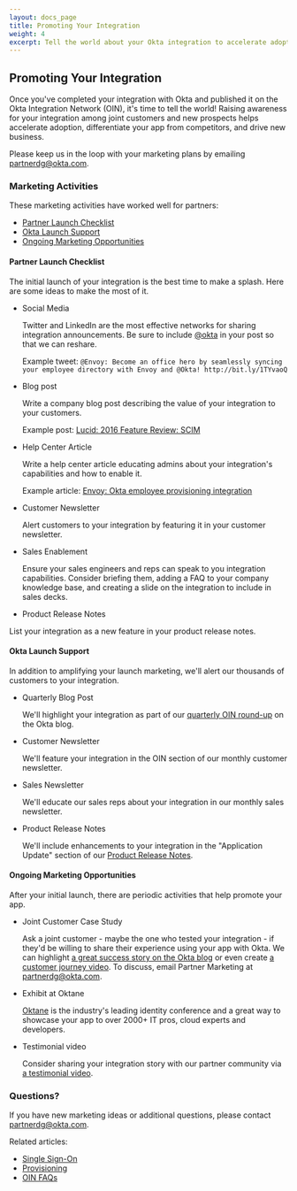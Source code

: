 ```yaml
---
layout: docs_page
title: Promoting Your Integration
weight: 4
excerpt: Tell the world about your Okta integration to accelerate adoption, differentiate your app, and drive new business.
---
```


## Promoting Your Integration

Once you've completed your integration with Okta and published it on the Okta Integration Network (OIN), it's time to tell the world!
Raising awareness for your integration among joint customers and new prospects helps accelerate adoption, differentiate your app from competitors, and drive new business.

Please keep us in the loop with your marketing plans by emailing <partnerdg@okta.com>.

### Marketing Activities

These marketing activities have worked well for partners:

* [Partner Launch Checklist](#partner-launch-checklist)
* [Okta Launch Support](#okta-launch-support)
* [Ongoing Marketing Opportunities](#ongoing-marketing-opportunities)

#### Partner Launch Checklist

The initial launch of your integration is the best time to make a splash. Here are some ideas to make the most of it.

* Social Media

    Twitter and LinkedIn are the most effective networks for sharing integration announcements. Be sure to include [@okta](https://twitter.com/okta) in your post so that we can reshare.

    Example tweet:
    `@Envoy: Become an office hero by seamlessly syncing your employee directory with Envoy and @Okta! http://bit.ly/1TYvaoQ`

* Blog post

    Write a company blog post describing the value of your integration to your customers.

    Example post: [Lucid: 2016 Feature Review: SCIM](https://www.lucidchart.com/blog/feature-review-scim)

* Help Center Article

    Write a help center article educating admins about your integration's capabilities and how to enable it.

    Example article: [Envoy: Okta employee provisioning integration](https://help.envoy.com/okta-employee-provisioning-integration/)

* Customer Newsletter

    Alert customers to your integration by featuring it in your customer newsletter.

* Sales Enablement

    Ensure your sales engineers and reps can speak to you integration capabilities.
    Consider briefing them, adding a FAQ to your company knowledge base, and creating a slide on the integration to include in sales decks.

* Product Release Notes

List your integration as a new feature in your product release notes.

#### Okta Launch Support

In addition to amplifying your launch marketing, we'll alert our thousands of customers to your integration.

* Quarterly Blog Post

    We'll highlight your integration as part of our [quarterly OIN round-up](https://www.okta.com/blog/2016/12/seeing-success-in-oktas-scim-provisioning-program/) on the Okta blog.

* Customer Newsletter

    We'll feature your integration in the OIN section of our monthly customer newsletter.

* Sales Newsletter

    We'll educate our sales reps about your integration in our monthly sales newsletter.

* Product Release Notes

    We'll include enhancements to your integration in the "Application Update" section of our [Product Release Notes](https://help.okta.com).

#### Ongoing Marketing Opportunities

After your initial launch, there are periodic activities that help promote your app.

* Joint Customer Case Study

    Ask a joint customer - maybe the one who tested your integration - if they'd be willing to share their experience using your app with Okta.
    We can highlight [a great success story on the Okta blog](https://www.okta.com/blog/2016/12/afge-employees-and-members-seamlessly-access-their-applications-and-benefits-with-okta/) or even create [a customer journey video](https://www.okta.com/customers/).
    To discuss, email Partner Marketing at <partnerdg@okta.com>.

* Exhibit at Oktane

    [Oktane](https://www.okta.com/oktane17/) is the industry's leading identity conference and a great way to showcase your app to over 2000+ IT pros, cloud experts and developers.

* Testimonial video

    Consider sharing your integration story with our partner community via [a testimonial video](https://www.okta.com/partners/partner-testimonials/).

### Questions?

If you have new marketing ideas or additional questions, please contact <partnerdg@okta.com>.

Related articles:

* [Single Sign-On](/use_cases/integrate_with_okta/sso-with-saml)
* [Provisioning](/use_cases/integrate_with_okta/provisioning)
* [OIN FAQs](/use_cases/integrate_with_okta/oan-faqs)